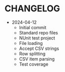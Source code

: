 # CHANGELOG

- 2024-04-12
  - Initial commit
  - Standard repo files
  - NUnit test project
  - File loading
  - Accept CSV strings
  - Row splitting
  - CSV item parsing
  - Test coverage
